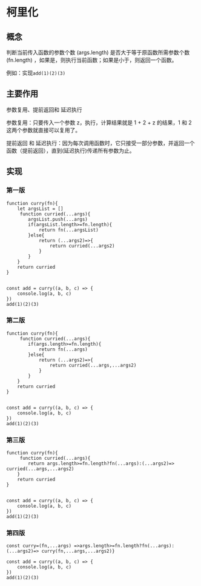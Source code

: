 # 柯里化
## 概念
判断当前传入函数的参数个数 (args.length) 是否大于等于原函数所需参数个数 (fn.length) ，如果是，则执行当前函数；如果是小于，则返回一个函数。

例如：实现`add(1)(2)(3)`

## 主要作用
 参数复用、提前返回和 延迟执行

参数复用：只要传入一个参数 z，执行，计算结果就是 1 + 2 + z 的结果，1 和 2 这两个参数就直接可以复用了。

提前返回 和 延迟执行：因为每次调用函数时，它只接受一部分参数，并返回一个函数（提前返回），直到(延迟执行)传递所有参数为止。

## 实现

### 第一版
```
function curry(fn){
    let argsList = []
     function curried(...args){
        argsList.push(...args)
        if(argsList.length>=fn.length){
            return fn(...argsList)
        }else{
            return (...args2)=>{
                return curried(...args2)
            }
        }
    }
    return curried
}


const add = curry((a, b, c) => {
    console.log(a, b, c)
})
add(1)(2)(3)

```
### 第二版
```
function curry(fn){
     function curried(...args){
        if(args.length>=fn.length){
            return fn(...args)
        }else{
            return (...args2)=>{
                return curried(...args,...args2)
            }
        }
    }
    return curried
}


const add = curry((a, b, c) => {
    console.log(a, b, c)
})
add(1)(2)(3)
```
### 第三版
```
function curry(fn){
     function curried(...args){
        return args.length>=fn.length?fn(...args):(...args2)=> curried(...args,...args2)
    }
    return curried
}


const add = curry((a, b, c) => {
    console.log(a, b, c)
})
add(1)(2)(3)

```
### 第四版
```
const curry=(fn,...args) =>args.length>=fn.length?fn(...args):(...args2)=> curry(fn,...args,...args2)}

const add = curry((a, b, c) => {
    console.log(a, b, c)
})
add(1)(2)(3)

```
